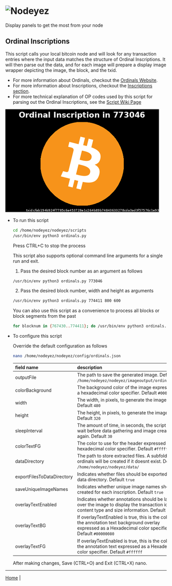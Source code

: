# ![Nodeyez](../images/nodeyez.svg)
Display panels to get the most from your node

## Ordinal Inscriptions

This script calls your local bitcoin node and will look for any transaction entries
where the input data matches the structure of Ordinal Inscriptions.  It will then 
parse out the data, and for each image will prepare a display image wrapper depicting
the image, the block, and the txid.

- For more information about Ordinals, checkout the [Ordinals Website](https://docs.ordinals.com/).
- For more information about Inscriptions, checkout the [Inscriptions section](https://docs.ordinals.com/inscriptions.html).
- For more technical explanation of OP codes used by this script for parsing out the Ordinal Inscriptions, see the [Script Wiki Page](https://en.bitcoin.it/wiki/Script)

![sample ordinal display](../images/ordinals.png)

* To run this script

   ```sh
   cd /home/nodeyez/nodeyez/scripts
   /usr/bin/env python3 ordinals.py
   ```

   Press CTRL+C to stop the process

   This script also supports optional command line arguments for a single run and exit.

   1. Pass the desired block number as an argument as follows

   ```sh
   /usr/bin/env python3 ordinals.py 773046
   ```

   2. Pass the desired block number, width and height as arguments

   ```sh
   /usr/bin/env python3 ordinals.py 774411 800 600
   ```

   You can also use this script as a convenience to process all blocks or block segments from the past

   ```sh
   for blocknum in {767430..774411}; do /usr/bin/env python3 ordinals.py $blocknum; done
   ```


* To configure this script

   Override the default configuration as follows

   ```sh
   nano /home/nodeyez/nodeyez/config/ordinals.json
   ```

   | field name | description |
   | --- | --- |
   | outputFile | The path to save the generated image. Default `/home/nodeyez/nodeyez/imageoutput/ordinals.png` |
   | colorBackground | The background color of the image expressed as a hexadecimal color specifier. Default `#000000` |
   | width | The width, in pixels, to generate the image. Default `480` |
   | height | The height, in pixels, to generate the image. Default `320` |
   | sleepInterval | The amount of time, in seconds, the script should wait before data gathering and image creation again. Default `30` |
   | colorTextFG | The color to use for the header expressed as a hexadecimal color specifier. Default `#ffffff` |
   | dataDirectory | The path to store extracted files. A subfolder for ordinals will be created if it doesnt exist. Default `/home/nodeyez/nodeyez/data/` |
   | exportFilesToDataDirectory | Indicates whether files should be exported to the data directory. Default `true` |
   | saveUniqueImageNames | Indicates whether unique image names should be created for each inscription. Default `true` |
   | overlayTextEnabled | Indicates whether annotations should be labeled over the image to display the transaction id, content type and size information. Default `true` |
   | overlayTextBG | If overlayTextEnabled is true, this is the color of the annotation text background overlay expressed as a Hexadecimal color specifier. Default `#00000080` |
   | overlayTextFG | If overlayTextEnabled is true, this is the color of the annotation text expressed as a Hexadecimal color specifier. Default `#ffffff` |

   After making changes, Save (CTRL+O) and Exit (CTRL+X) nano.


---

[Home](../README.md) | 

